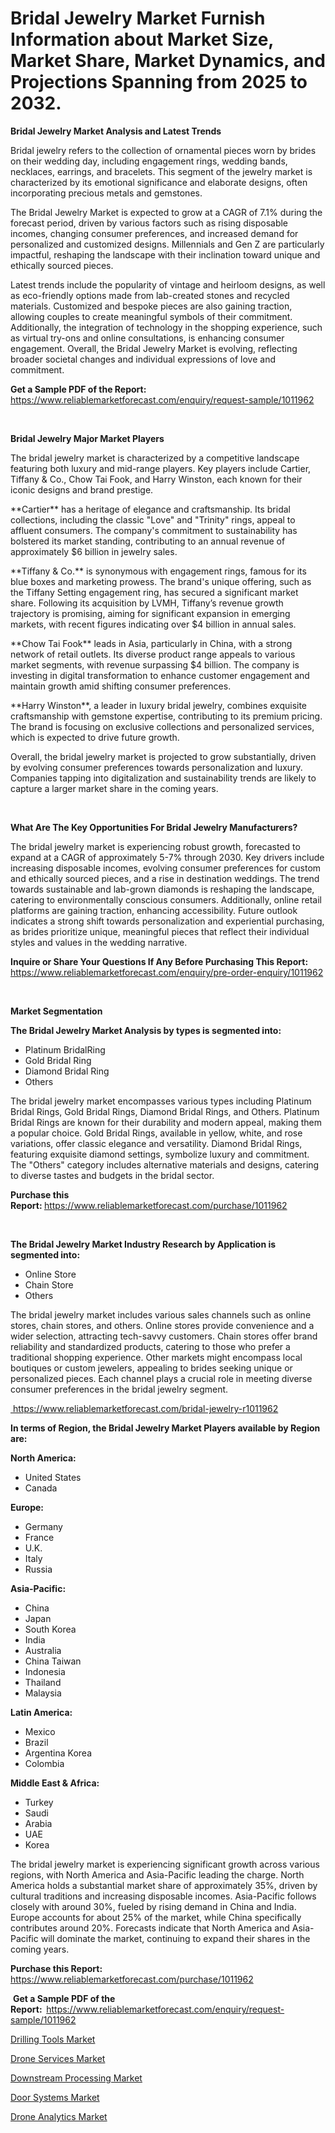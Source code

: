 <p><h1>Bridal Jewelry Market Furnish Information about Market Size, Market Share, Market Dynamics, and Projections Spanning from 2025 to 2032.</h1></p><p><strong>Bridal Jewelry Market Analysis and Latest Trends</strong></p>
<p><p>Bridal jewelry refers to the collection of ornamental pieces worn by brides on their wedding day, including engagement rings, wedding bands, necklaces, earrings, and bracelets. This segment of the jewelry market is characterized by its emotional significance and elaborate designs, often incorporating precious metals and gemstones.</p><p>The Bridal Jewelry Market is expected to grow at a CAGR of 7.1% during the forecast period, driven by various factors such as rising disposable incomes, changing consumer preferences, and increased demand for personalized and customized designs. Millennials and Gen Z are particularly impactful, reshaping the landscape with their inclination toward unique and ethically sourced pieces.</p><p>Latest trends include the popularity of vintage and heirloom designs, as well as eco-friendly options made from lab-created stones and recycled materials. Customized and bespoke pieces are also gaining traction, allowing couples to create meaningful symbols of their commitment. Additionally, the integration of technology in the shopping experience, such as virtual try-ons and online consultations, is enhancing consumer engagement. Overall, the Bridal Jewelry Market is evolving, reflecting broader societal changes and individual expressions of love and commitment.</p></p>
<p><strong>Get a Sample PDF of the Report:&nbsp;</strong> <a href="https://www.reliablemarketforecast.com/enquiry/request-sample/1011962?utm_campaign=1097&utm_medium=2&utm_source=Github&utm_content=ia&utm_term=06032025&utm_id=bridal-jewelry">https://www.reliablemarketforecast.com/enquiry/request-sample/1011962</a></p>
<p>&nbsp;</p>
<p><strong>Bridal Jewelry Major Market Players</strong></p>
<p><p>The bridal jewelry market is characterized by a competitive landscape featuring both luxury and mid-range players. Key players include Cartier, Tiffany & Co., Chow Tai Fook, and Harry Winston, each known for their iconic designs and brand prestige.</p><p>**Cartier** has a heritage of elegance and craftsmanship. Its bridal collections, including the classic "Love" and "Trinity" rings, appeal to affluent consumers. The company's commitment to sustainability has bolstered its market standing, contributing to an annual revenue of approximately $6 billion in jewelry sales.</p><p>**Tiffany & Co.** is synonymous with engagement rings, famous for its blue boxes and marketing prowess. The brand's unique offering, such as the Tiffany Setting engagement ring, has secured a significant market share. Following its acquisition by LVMH, Tiffany’s revenue growth trajectory is promising, aiming for significant expansion in emerging markets, with recent figures indicating over $4 billion in annual sales.</p><p>**Chow Tai Fook** leads in Asia, particularly in China, with a strong network of retail outlets. Its diverse product range appeals to various market segments, with revenue surpassing $4 billion. The company is investing in digital transformation to enhance customer engagement and maintain growth amid shifting consumer preferences.</p><p>**Harry Winston**, a leader in luxury bridal jewelry, combines exquisite craftsmanship with gemstone expertise, contributing to its premium pricing. The brand is focusing on exclusive collections and personalized services, which is expected to drive future growth.</p><p>Overall, the bridal jewelry market is projected to grow substantially, driven by evolving consumer preferences towards personalization and luxury. Companies tapping into digitalization and sustainability trends are likely to capture a larger market share in the coming years.</p></p>
<p>&nbsp;</p>
<p><strong>What Are The Key Opportunities For Bridal Jewelry Manufacturers?</strong></p>
<p><p>The bridal jewelry market is experiencing robust growth, forecasted to expand at a CAGR of approximately 5-7% through 2030. Key drivers include increasing disposable incomes, evolving consumer preferences for custom and ethically sourced pieces, and a rise in destination weddings. The trend towards sustainable and lab-grown diamonds is reshaping the landscape, catering to environmentally conscious consumers. Additionally, online retail platforms are gaining traction, enhancing accessibility. Future outlook indicates a strong shift towards personalization and experiential purchasing, as brides prioritize unique, meaningful pieces that reflect their individual styles and values in the wedding narrative.</p></p>
<p><strong>Inquire or Share Your Questions If Any Before Purchasing This Report:</strong> <a href="https://www.reliablemarketforecast.com/enquiry/pre-order-enquiry/1011962?utm_campaign=1097&utm_medium=2&utm_source=Github&utm_content=ia&utm_term=06032025&utm_id=bridal-jewelry">https://www.reliablemarketforecast.com/enquiry/pre-order-enquiry/1011962</a></p>
<p>&nbsp;</p>
<p><strong>Market Segmentation</strong></p>
<p><strong>The Bridal Jewelry Market Analysis by types is segmented into:</strong></p>
<p><ul><li>Platinum BridalRing</li><li>Gold Bridal Ring</li><li>Diamond Bridal Ring</li><li>Others</li></ul></p>
<p><p>The bridal jewelry market encompasses various types including Platinum Bridal Rings, Gold Bridal Rings, Diamond Bridal Rings, and Others. Platinum Bridal Rings are known for their durability and modern appeal, making them a popular choice. Gold Bridal Rings, available in yellow, white, and rose variations, offer classic elegance and versatility. Diamond Bridal Rings, featuring exquisite diamond settings, symbolize luxury and commitment. The "Others" category includes alternative materials and designs, catering to diverse tastes and budgets in the bridal sector.</p></p>
<p><strong>Purchase this Report:&nbsp;</strong><a href="https://www.reliablemarketforecast.com/purchase/1011962?utm_campaign=1097&utm_medium=2&utm_source=Github&utm_content=ia&utm_term=06032025&utm_id=bridal-jewelry">https://www.reliablemarketforecast.com/purchase/1011962</a></p>
<p>&nbsp;</p>
<p><strong>The Bridal Jewelry Market Industry Research by Application is segmented into:</strong></p>
<p><ul><li>Online Store</li><li>Chain Store</li><li>Others</li></ul></p>
<p><p>The bridal jewelry market includes various sales channels such as online stores, chain stores, and others. Online stores provide convenience and a wider selection, attracting tech-savvy customers. Chain stores offer brand reliability and standardized products, catering to those who prefer a traditional shopping experience. Other markets might encompass local boutiques or custom jewelers, appealing to brides seeking unique or personalized pieces. Each channel plays a crucial role in meeting diverse consumer preferences in the bridal jewelry segment.</p></p>
<p><a href="https://www.reliablemarketforecast.com/bridal-jewelry-r1011962?utm_campaign=1097&utm_medium=2&utm_source=Github&utm_content=ia&utm_term=06032025&utm_id=bridal-jewelry">&nbsp;https://www.reliablemarketforecast.com/bridal-jewelry-r1011962</a></p>
<p><strong>In terms of Region, the Bridal Jewelry Market Players available by Region are:</strong></p>
<p>
    <p> <strong> North America: </strong>
        <ul>
            <li>United States</li>
            <li>Canada</li>
        </ul>
        </p> 
    <p> <strong> Europe: </strong>
        <ul>
            <li>Germany</li>
            <li>France</li>
            <li>U.K.</li>
            <li>Italy</li>
            <li>Russia</li>
        </ul>
        </p> 
    <p> <strong> Asia-Pacific: </strong>
        <ul>
            <li>China</li>
            <li>Japan</li>
            <li>South Korea</li>
            <li>India</li>
            <li>Australia</li>
            <li>China Taiwan</li>
            <li>Indonesia</li>
            <li>Thailand</li>
            <li>Malaysia</li>
        </ul>
        </p> 
    <p> <strong> Latin America: </strong>
        <ul>
            <li>Mexico</li>
            <li>Brazil</li>
            <li>Argentina Korea</li>
            <li>Colombia</li>
        </ul>
        </p> 
    <p> <strong> Middle East & Africa: </strong>
        <ul>
            <li>Turkey</li>
            <li>Saudi</li>
            <li>Arabia</li>
            <li>UAE</li>
            <li>Korea</li>
        </ul>
    </p>
    </p>
<p><p>The bridal jewelry market is experiencing significant growth across various regions, with North America and Asia-Pacific leading the charge. North America holds a substantial market share of approximately 35%, driven by cultural traditions and increasing disposable incomes. Asia-Pacific follows closely with around 30%, fueled by rising demand in China and India. Europe accounts for about 25% of the market, while China specifically contributes around 20%. Forecasts indicate that North America and Asia-Pacific will dominate the market, continuing to expand their shares in the coming years.</p></p>
<p><strong>Purchase this Report: </strong><a href="https://www.reliablemarketforecast.com/purchase/1011962?utm_campaign=1097&utm_medium=2&utm_source=Github&utm_content=ia&utm_term=06032025&utm_id=bridal-jewelry">https://www.reliablemarketforecast.com/purchase/1011962</a></p>
<p>&nbsp;<strong>Get a Sample PDF of the Report:&nbsp;&nbsp;</strong><a href="https://www.reliablemarketforecast.com/enquiry/request-sample/1011962?utm_campaign=1097&utm_medium=2&utm_source=Github&utm_content=ia&utm_term=06032025&utm_id=bridal-jewelry">https://www.reliablemarketforecast.com/enquiry/request-sample/1011962</a></p>
<p><strong></strong></p>
<p><p><a href="https://github.com/bramsklizas/Market-Research-Report-List-1/blob/main/drilling-tools-market.md?utm_campaign=1097&utm_medium=2&utm_source=Github&utm_content=ia&utm_term=06032025&utm_id=bridal-jewelry">Drilling Tools Market</a></p><p><a href="https://github.com/noppbebawy/Market-Research-Report-List-1/blob/main/drone-services-market.md?utm_campaign=1097&utm_medium=2&utm_source=Github&utm_content=ia&utm_term=06032025&utm_id=bridal-jewelry">Drone Services Market</a></p><p><a href="https://github.com/stohllaackdw/Market-Research-Report-List-1/blob/main/downstream-processing-market.md?utm_campaign=1097&utm_medium=2&utm_source=Github&utm_content=ia&utm_term=06032025&utm_id=bridal-jewelry">Downstream Processing Market</a></p><p><a href="https://github.com/fabinbuddygc/Market-Research-Report-List-1/blob/main/door-systems-market.md?utm_campaign=1097&utm_medium=2&utm_source=Github&utm_content=ia&utm_term=06032025&utm_id=bridal-jewelry">Door Systems Market</a></p><p><a href="https://github.com/motanafraxer/Market-Research-Report-List-1/blob/main/drone-analytics-market.md?utm_campaign=1097&utm_medium=2&utm_source=Github&utm_content=ia&utm_term=06032025&utm_id=bridal-jewelry">Drone Analytics Market</a></p></p>